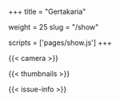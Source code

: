 +++
title = "Gertakaria"

weight = 25
slug = "/show"

scripts = ['pages/show.js']
+++

{{< camera >}}

{{< thumbnails >}}

{{< issue-info >}}